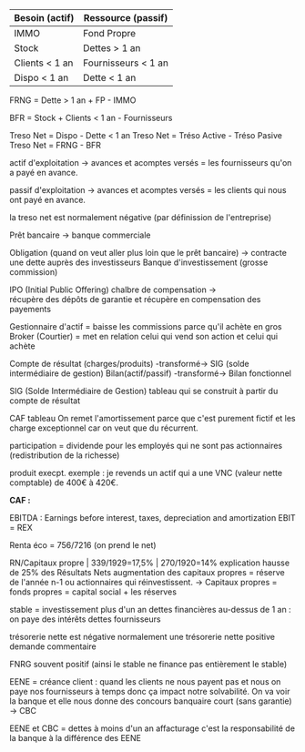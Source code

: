 | Besoin (actif) | Ressource (passif) |
|----------------|--------------------|
| IMMO | Fond Propre |
| Stock | Dettes > 1 an |
| Clients < 1 an | Fournisseurs < 1 an |
| Dispo < 1 an | Dette < 1 an |

FRNG = Dette > 1 an + FP - IMMO

BFR = Stock + Clients < 1 an - Fournisseurs

Treso Net = Dispo - Dette < 1 an
Treso Net = Tréso Active - Tréso Pasive
Treso Net = FRNG - BFR

actif d'exploitation → avances et acomptes versés = les fournisseurs qu'on a payé en avance.

passif d'exploitation → avances et acomptes versés = les clients qui nous ont payé en avance.

la treso net est normalement négative (par définission de l'entreprise)

Prêt bancaire → banque commerciale

Obligation (quand on veut aller plus loin que le prêt bancaire) → contracte une dette auprès des investisseurs
Banque d'investissement  (grosse commission)

IPO (Initial Public Offering)
chalbre de compensation → récupère des dépôts de garantie et récupère en compensation des payements

Gestionnaire  d'actif = baisse les commissions parce qu'il achète en gros
Broker (Courtier) = met en relation celui qui vend son action et celui qui achète

Compte de résultat (charges/produits) -transformé→  SIG (solde intermédiaire de gestion)
Bilan(actif/passif) -transformé→ Bilan fonctionnel

SIG (Solde Intermédiaire de Gestion) tableau qui se construit à partir du compte de résultat

CAF tableau
On remet l'amortissement parce que c'est purement fictif et les charge exceptionnel car on veut que du récurrent.

participation = dividende pour les employés qui ne sont pas actionnaires (redistribution de la richesse)

produit execpt. exemple : je revends un actif qui a une VNC (valeur nette comptable) de 400€ à 420€.

**CAF :**

EBITDA : Earnings before interest, taxes, depreciation and amortization
EBIT = REX


Renta éco = 756/7216 (on prend le net)


RN/Capitaux propre | 339/1929=17,5% | 270/1920=14%
explication hausse de 25% des Résultats Nets
augmentation des capitaux propres = réserve de l'année n-1 ou actionnaires qui réinvestissent.
→ Capitaux propres = fonds propres = capital social + les réserves

stable = investissement plus d'un an
dettes financières au-dessus de 1 an : on paye des intérêts
dettes fournisseurs 

trésorerie nette est négative normalement
une trésorerie nette positive demande commentaire

FNRG souvent positif (ainsi le stable ne finance pas entièrement le stable)

EENE = créance client : quand les clients ne nous payent pas et nous on paye nos fournisseurs à temps donc ça impact notre solvabilité. On va voir la banque et elle nous donne des concours banquaire court (sans garantie) → CBC

EENE et CBC = dettes à moins d'un an
affacturage c'est la responsabilité de la banque à la différence des EENE